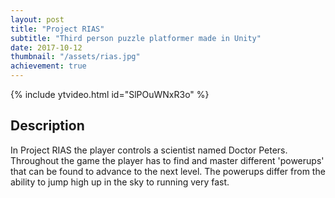 ```yaml
---
layout: post
title: "Project RIAS"
subtitle: "Third person puzzle platformer made in Unity"
date: 2017-10-12
thumbnail: "/assets/rias.jpg"
achievement: true
---
```


{% include ytvideo.html id="SlPOuWNxR3o" %}
<!-- <a href="https://www.youtube.com/watch?v=SlPOuWNxR3o">[Link to trailer on Youtube]</a> -->

<h2>Description</h2>
<p>In Project RIAS the player controls a scientist named Doctor Peters. Throughout the game the player has to find and master different 'powerups' that can be found to advance to the next level. The powerups differ from the ability to jump high up in the sky to running very fast.</p> 
